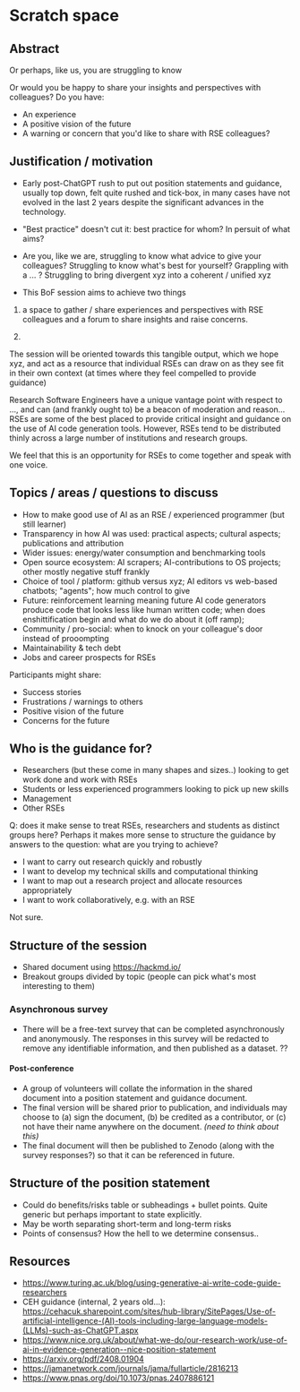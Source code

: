# Scratch space

## Abstract

Or perhaps, like us, you are struggling to know 

Or would you be happy to share your insights and perspectives with colleagues?
Do you have:
- An experience
- A positive vision of the future
- A warning or concern
that you'd like to share with RSE colleagues?


## Justification / motivation

- Early post-ChatGPT rush to put out position statements and guidance, usually top down, felt quite rushed and tick-box, in many cases have not evolved in the last 2 years despite the significant advances in the technology.

- "Best practice" doesn't cut it: best practice for whom? In persuit of what aims?

- Are you, like we are, struggling to know what advice to give your colleagues? Struggling to know what's best for yourself? Grappling with a ... ? Struggling to bring divergent xyz into a coherent / unified xyz

- This BoF session aims to achieve two things

1. a space to gather / share experiences and perspectives with RSE colleagues and a forum to share insights and raise concerns.

2. 

The session will be oriented towards this tangible output, which we hope xyz, and act as a resource that individual RSEs can draw on as they see fit in their own context (at times where they feel compelled to provide guidance)

Research Software Engineers have a unique vantage point with respect to ...,
and can (and frankly ought to) be a beacon of moderation and reason...
RSEs are some of the best placed to provide critical insight and guidance on the use of AI code generation tools.
However, RSEs tend to be distributed thinly across a large number of institutions and research groups.

We feel that this is an opportunity for RSEs to come together and speak with one voice.


## Topics / areas / questions to discuss

- How to make good use of AI as an RSE / experienced programmer (but still learner)
- Transparency in how AI was used: practical aspects; cultural aspects; publications and attribution
- Wider issues: energy/water consumption and benchmarking tools
- Open source ecosystem: AI scrapers; AI-contributions to OS projects; other mostly negative stuff frankly
- Choice of tool / platform: github versus xyz; AI editors vs web-based chatbots; "agents"; how much control to give
- Future: reinforcement learning meaning future AI code generators produce code that looks less like human written code; when does enshittification begin and what do we do about it (off ramp);
- Community / pro-social: when to knock on your colleague's door instead of prooompting
- Maintainability & tech debt
- Jobs and career prospects for RSEs

Participants might share:

- Success stories
- Frustrations / warnings to others
- Positive vision of the future
- Concerns for the future 

## Who is the guidance for?

- Researchers (but these come in many shapes and sizes..) looking to get work done and work with RSEs
- Students or less experienced programmers looking to pick up new skills
- Management
- Other RSEs

Q: does it make sense to treat RSEs, researchers and students as distinct groups here?
Perhaps it makes more sense to structure the guidance by answers to the question: what are you trying to achieve?

- I want to carry out research quickly and robustly
- I want to develop my technical skills and computational thinking
- I want to map out a research project and allocate resources appropriately
- I want to work collaboratively, e.g. with an RSE

Not sure.

## Structure of the session

- Shared document using https://hackmd.io/
- Breakout groups divided by topic (people can pick what's most interesting to them)

### Asynchronous survey
- There will be a free-text survey that can be completed asynchronously and anonymously. 
The responses in this survey will be redacted to remove any identifiable information, and then published as a dataset. ??

#### Post-conference
- A group of volunteers will collate the information in the shared document into a position statement and guidance document.
- The final version will be shared prior to publication, and individuals may choose to (a) sign the document, (b) be credited as a contributor, or (c) not have their name anywhere on the document. *(need to think about this)*
- The final document will then be published to Zenodo (along with the survey responses?) so that it can be referenced in future.

## Structure of the position statement

- Could do benefits/risks table or subheadings + bullet points. Quite generic but perhaps important to state explicitly.
- May be worth separating short-term and long-term risks
- Points of consensus? How the hell to we determine consensus..

## Resources

- https://www.turing.ac.uk/blog/using-generative-ai-write-code-guide-researchers
- CEH guidance (internal, 2 years old...): https://cehacuk.sharepoint.com/sites/hub-library/SitePages/Use-of-artificial-intelligence-(AI)-tools-including-large-language-models-(LLMs)-such-as-ChatGPT.aspx
- https://www.nice.org.uk/about/what-we-do/our-research-work/use-of-ai-in-evidence-generation--nice-position-statement
- https://arxiv.org/pdf/2408.01904
- https://jamanetwork.com/journals/jama/fullarticle/2816213
- https://www.pnas.org/doi/10.1073/pnas.2407886121

